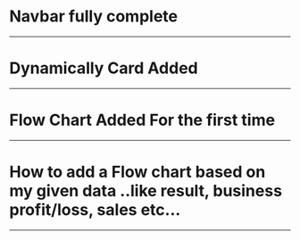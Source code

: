 # Navbar fully complete
________________________________
# Dynamically Card Added
________________________________
# Flow Chart Added For the first time
_______________________________
# How to add a Flow chart based on my given data ..like result, business profit/loss, sales etc...
_______________________________
